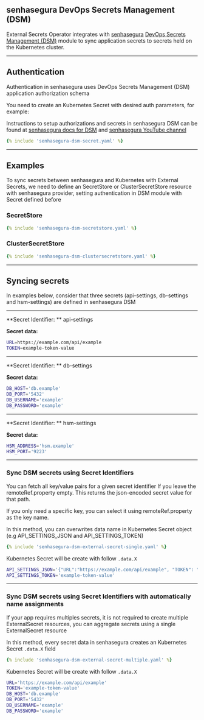 ## senhasegura DevOps Secrets Management (DSM)

External Secrets Operator integrates with [senhasegura](https://senhasegura.com/) [DevOps Secrets Management (DSM)](https://senhasegura.com/devops) module to sync application secrets to secrets held on the Kubernetes cluster.

---

## Authentication

Authentication in senhasegura uses DevOps Secrets Management (DSM) application authorization schema

You need to create an Kubernetes Secret with desired auth parameters, for example:

Instructions to setup authorizations and secrets in senhasegura DSM can be found at [senhasegura docs for DSM](https://helpcenter.senhasegura.io/docs/3.22/dsm) and [senhasegura YouTube channel](https://www.youtube.com/channel/UCpDms35l3tcrfb8kZSpeNYw/search?query=DSM%2C%20en-US)

```yaml
{% include 'senhasegura-dsm-secret.yaml' %}
```

---

## Examples

To sync secrets between senhasegura and Kubernetes with External Secrets, we need to define an SecretStore or ClusterSecretStore resource with senhasegura provider, setting authentication in DSM module with Secret defined before

### SecretStore

``` yaml
{% include 'senhasegura-dsm-secretstore.yaml' %}
```

### ClusterSecretStore

``` yaml
{% include 'senhasegura-dsm-clustersecretstore.yaml' %}
```

---

## Syncing secrets

In examples below, consider that three secrets (api-settings, db-settings and hsm-settings) are defined in senhasegura DSM

---

**Secret Identifier: ** api-settings

**Secret data:** 

```bash
URL=https://example.com/api/example
TOKEN=example-token-value
```

---

**Secret Identifier: ** db-settings

**Secret data:** 

```bash
DB_HOST='db.example'
DB_PORT='5432'
DB_USERNAME='example'
DB_PASSWORD='example'
```

---

**Secret Identifier: ** hsm-settings

**Secret data:** 

```bash
HSM_ADDRESS='hsm.example'
HSM_PORT='9223'
```


---

### Sync DSM secrets using Secret Identifiers

You can fetch all key/value pairs for a given secret identifier If you leave the remoteRef.property empty. This returns the json-encoded secret value for that path.

If you only need a specific key, you can select it using remoteRef.property as the key name.

In this method, you can overwrites data name in Kubernetes Secret object (e.g API_SETTINGS_JSON and API_SETTINGS_TOKEN)

``` yaml
{% include 'senhasegura-dsm-external-secret-single.yaml' %}
```

Kubernetes Secret will be create with follow `.data.X`

```bash
API_SETTINGS_JSON='{"URL":"https://example.com/api/example", "TOKEN": "example-token-value"}'
API_SETTINGS_TOKEN='example-token-value'
```

---

### Sync DSM secrets using Secret Identifiers with automatically name assignments

If your app requires multiples secrets, it is not required to create multiple ExternalSecret resources, you can aggregate secrets using a single ExternalSecret resource

In this method, every secret data in senhasegura creates an Kubernetes Secret `.data.X` field

``` yaml
{% include 'senhasegura-dsm-external-secret-multiple.yaml' %}
```

Kubernetes Secret will be create with follow `.data.X`

```bash
URL='https://example.com/api/example'
TOKEN='example-token-value'
DB_HOST='db.example'
DB_PORT='5432'
DB_USERNAME='example'
DB_PASSWORD='example'
```

<!-- https://github.com/external-secrets/external-secrets/pull/830#discussion_r858657107 -->

<!-- ### Sync all secrets from DSM authorization

You can sync all secrets that your authorization in DSM has using find, in a future release you will be able to filter secrets by name, path or tags

``` yaml
{% include 'senhasegura-dsm-external-secret-all.yaml' %}
```

Kubernetes Secret will be create with follow `.data.X`

```bash
URL='https://example.com/api/example'
TOKEN='example-token-value'
DB_HOST='db.example'
DB_PORT='5432'
DB_USERNAME='example'
DB_PASSWORD='example'
HSM_ADDRESS='hsm.example'
HSM_PORT='9223'
``` -->
